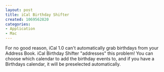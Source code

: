 ```yaml
--- 
layout: post
title: iCal Birthday Shifter
created: 1069562820
categories: 
- Application
- Mac
---
```

For no good reason, iCal 1.0 can't automatically grab birthdays from your Address Book. iCal Birthday Shifter "addresses" this problem! You can choose which calendar to add the birthday events to, and if you have a Birthdays calendar, it will be preselected automatically.
